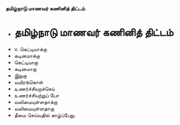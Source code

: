 **தமிழ்நாடு மாணவர் கணினித் திட்டம்**
- # தமிழ்நாடு மாணவர் கணினித் திட்டம்
- v. கெட்டியாக்கு
- கடினமாக்கு
- கெட்டியாகு
- கடினமாகு
- இறுகு
- வயிரங்கொள்
- உணர்ச்சியறச்செய்
- உணர்ச்சியற்றுப் போ
- வலிமையுள்ளதாக்கு
- வலிமையுள்ளதாகு
- தீமை செய்வதில் காழ்ப்பேறு.

